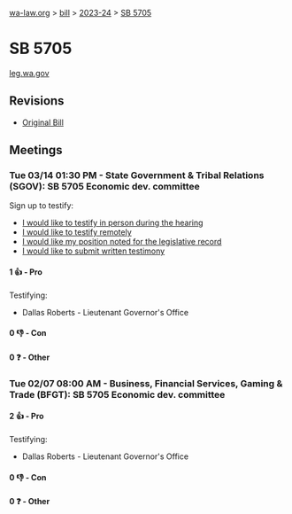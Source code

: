 [wa-law.org](/) > [bill](/bill/) > [2023-24](/bill/2023-24/) > [SB 5705](/bill/2023-24/sb/5705/)

# SB 5705
[leg.wa.gov](https://app.leg.wa.gov/billsummary?BillNumber=5705&Year=2023&Initiative=false)

## Revisions
* [Original Bill](1/)

## Meetings
### Tue 03/14 01:30 PM - State Government & Tribal Relations (SGOV): SB 5705 Economic dev. committee
Sign up to testify:
* [I would like to testify in person during the hearing](https://app.leg.wa.gov/csi/Testifier/Add?chamber=House&mId=31027&aId=153349&caId=22071&tId=1)
* [I would like to testify remotely](https://app.leg.wa.gov/csi/Testifier/Add?chamber=House&mId=31027&aId=153349&caId=22071&tId=2)
* [I would like my position noted for the legislative record](https://app.leg.wa.gov/csi/Testifier/Add?chamber=House&mId=31027&aId=153349&caId=22071&tId=3)
* [I would like to submit written testimony](https://app.leg.wa.gov/csi/Testifier/Add?chamber=House&mId=31027&aId=153349&caId=22071&tId=4)

#### 1 👍 - Pro
Testifying:
* Dallas Roberts - Lieutenant Governor's Office

#### 0 👎 - Con

#### 0 ❓ - Other

### Tue 02/07 08:00 AM - Business, Financial Services, Gaming & Trade (BFGT): SB 5705 Economic dev. committee
#### 2 👍 - Pro
Testifying:
* Dallas Roberts - Lieutenant Governor's Office

#### 0 👎 - Con

#### 0 ❓ - Other
